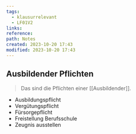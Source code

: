 ```yaml
---
tags:
  - klausurrelevant
  - LF01V2
links: 
reference: 
path: Notes
created: 2023-10-20 17:43
modified: 2023-10-20 17:43
---
```

## Ausbildender Pflichten 
> Das sind die Pflichten einer [[Ausbildender]].

- Ausbildungspflicht
- Vergütungspflicht
- Fürsorgepflicht
- Freistellung Berufsschule
- Zeugnis ausstellen
